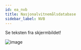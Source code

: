 ```yaml
---
id: ea_nvb
title: Nasjonalvitnemålsdatabase
sidebar_label: NVB
---
```

Se teksten fra skjermbildet!

![image](https://user-images.githubusercontent.com/80097133/137301778-1fdab11d-a1b5-45eb-afcc-a7976c9c9d3c.png)

